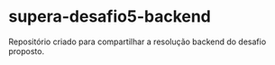# supera-desafio5-backend
Repositório criado para compartilhar a resolução backend do desafio proposto. 

